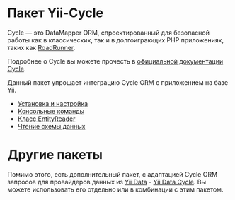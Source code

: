 # Пакет Yii-Cycle

Cycle — это DataMapper ORM, спроектированный для безопасной работы как в классических, так и в долгоиграющих PHP
приложениях, таких как [RoadRunner](https://github.com/roadrunner-server/roadrunner).

Подробнее о Cycle вы можете прочесть в [официальной документации Cycle](https://cycle-orm.dev/docs/readme/2.x).

Данный пакет упрощает интеграцию Cycle ORM с приложением на базе Yii.

- [Установка и настройка](installation.md)
- [Консольные команды](console-commands.md)
- [Класс EntityReader](entity-reader.md)
- [Чтение схемы данных](reading-schema.md)

# Другие пакеты

Помимо этого, есть дополнительный пакет, с адаптацией Cycle ORM запросов для провайдеров данных из 
[Yii Data](https://github.com/yiisoft/data) - [Yii Data Cycle](https://github.com/yiisoft/data-cycle). Вы можете 
использовать его отдельно или в комбинации с этим пакетом.
